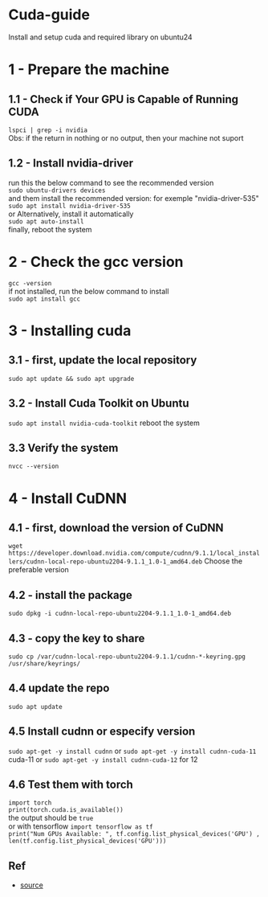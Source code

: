# Cuda-guide
Install and setup cuda and required library on ubuntu24


# 1 - Prepare the machine 
## 1.1 - Check if Your GPU is Capable of Running CUDA  
`lspci | grep -i nvidia`  
Obs: if the return in nothing or no output, then your machine not suport  
## 1.2 - Install nvidia-driver  
run this the below command to see the recommended version  
`sudo ubuntu-drivers devices`  
and them install the recommended version: for exemple "nvidia-driver-535"  
`sudo apt install nvidia-driver-535`  
or Alternatively, install it automatically  
`sudo apt auto-install`  
finally, reboot the system  

# 2 - Check the gcc version  
`gcc -version`  
if not installed, run the below command to install   
`sudo apt install gcc`  

# 3 - Installing cuda   
## 3.1 - first, update the local repository  
`sudo apt update && sudo apt upgrade`
## 3.2 - Install Cuda Toolkit on Ubuntu
`sudo apt install nvidia-cuda-toolkit`
reboot the system
## 3.3 Verify the system
`nvcc --version`

# 4 - Install CuDNN
## 4.1 - first, download the version of CuDNN
`wget https://developer.download.nvidia.com/compute/cudnn/9.1.1/local_installers/cudnn-local-repo-ubuntu2204-9.1.1_1.0-1_amd64.deb` 
Choose the preferable version  
## 4.2 - install the package
`sudo dpkg -i cudnn-local-repo-ubuntu2204-9.1.1_1.0-1_amd64.deb`
## 4.3 - copy the key to share
`sudo cp /var/cudnn-local-repo-ubuntu2204-9.1.1/cudnn-*-keyring.gpg /usr/share/keyrings/`  
## 4.4 update the repo
`sudo apt update`
## 4.5 Install cudnn or especify version
`sudo apt-get -y install cudnn` or `sudo apt-get -y install cudnn-cuda-11` cuda-11 or `sudo apt-get -y install cudnn-cuda-12` for 12
## 4.6 Test them with torch
`import torch`  
`print(torch.cuda.is_available())`  
the output should be `true`  
or with tensorflow
`import tensorflow as tf`  
`print("Num GPUs Available: ", tf.config.list_physical_devices('GPU') , len(tf.config.list_physical_devices('GPU')))`

## Ref
* [source](https://www.liberiangeek.net/2024/04/install-cuda-on-ubuntu-24-04/)

